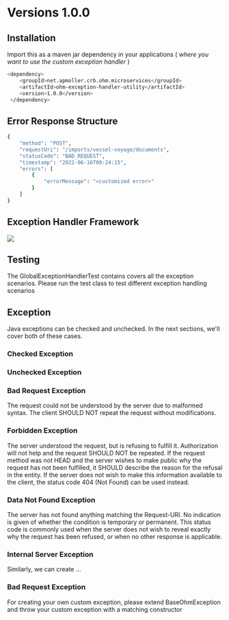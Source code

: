# Versions 1.0.0

## Installation

Import this as a maven jar dependency in your applications ( _where you want to use the custom exception handler_ )
```bash
<dependency>
    <groupId>net.apmoller.crb.ohm.microservices</groupId>
    <artifactId>ohm-exception-handler-utility</artifactId>
    <version>1.0.0</version>
 </dependency>

```
## Error Response Structure

```bash
{
    "method": "POST",
    "requestUri": "/imports/vessel-voyage/documents",
    "statusCode": "BAD_REQUEST",
    "timestamp": "2022-06-16T09:24:15",
    "errors": [
        {
            "errorMessage": "<customized error>"
        }
    ]
}
```

## Exception Handler Framework

[![](https://mermaid.ink/img/pako:eNqVVk2T2jAM_SuenNlDr-lMZyjQXTrdPQCdXrg4iSAeHDu1FVi67H-v8rFJCHHCciLKe0-yJEt580Idged7e8PTmG3mW8Xo90tY9H1_qb5nQkZLhWB2PAT28PCNXeAVQUX2wmZaSghRaFWymudx7pLMPJBAyGduDmBq4LZSW6MRat8o_eRHPpPc2kJpppOUOxUafgmOuVnD3wxUeA98DUZwKf7l6h_RrMCmWllYKBR4dkX1hJg6EfXBwBwl4B8IVnlM7Uxfq9XZqhgVfIoUapAhWIdeSRZJKiEBhZTtF47iCA3iingjOxoPmwYWDQ9dETlfO5XbwfaxekvWPdV413Uz8BnuwGFueneVURMksHgNIb2-D46M1siSfz9xExt9Khs1J9aP92S63eeuHFedspmuNgSxyE3uN5e6zLiULNQJWIaaxVxFEsxlllnUSX2ASuBR6oDL2vpUgsuIVoCZUZaBMdow6pwsJAOwgIeHXDkkPyS8eJm3ImhH13WZq_Y77MWT6m8LZg47oaBJV6ECSNkgAFdKI2-Nuh6X-eV_Box1RARQWeKG1uWbc-RLlWZYT4fGMqDZgEYbpNuK7cT1J8mRj0KWxiDOtEKTj3ozjY6imKjd9AyUu8fbJ9g3s26UcT24x8PLm_CD085VdTHbr4cSlRduTYfKbFW4PoECSbWEDVXohzYJr9rtdnX0c6_39Ci8sNiBQHhPNW6B5ap0vXW0bAtuhxJXnKS3LUpu1QaOe9nCPN6BGTqyvTpr-SLMw6SwWbMkdkJKn0mxj3FvANTXG2Rnq5SEAjsJtaSR559igdAldsZxxYvIOs7tzW4r0kBm4Ai0i8-hg76a5FWMM0ipT11YcQdKgDZc7W906t3y4ZfG_4T1eJZCHdZ4lsAi2PFMYslQWsGEtoc-wMNJRBj7X9LXyuAHtBbz0ngTLwG6ZyKib963XG_rYUz7cOv59LcS3Hpb9U7QLI3oci4igdp4_o5LCxOPZ6jXZxXWhhI1F5y-oZPK-v4f3Yb7Xw)](https://mermaid.live/edit#pako:eNqVVk2T2jAM_SuenNlDr-lMZyjQXTrdPQCdXrg4iSAeHDu1FVi67H-v8rFJCHHCciLKe0-yJEt580Idged7e8PTmG3mW8Xo90tY9H1_qb5nQkZLhWB2PAT28PCNXeAVQUX2wmZaSghRaFWymudx7pLMPJBAyGduDmBq4LZSW6MRat8o_eRHPpPc2kJpppOUOxUafgmOuVnD3wxUeA98DUZwKf7l6h_RrMCmWllYKBR4dkX1hJg6EfXBwBwl4B8IVnlM7Uxfq9XZqhgVfIoUapAhWIdeSRZJKiEBhZTtF47iCA3iingjOxoPmwYWDQ9dETlfO5XbwfaxekvWPdV413Uz8BnuwGFueneVURMksHgNIb2-D46M1siSfz9xExt9Khs1J9aP92S63eeuHFedspmuNgSxyE3uN5e6zLiULNQJWIaaxVxFEsxlllnUSX2ASuBR6oDL2vpUgsuIVoCZUZaBMdow6pwsJAOwgIeHXDkkPyS8eJm3ImhH13WZq_Y77MWT6m8LZg47oaBJV6ECSNkgAFdKI2-Nuh6X-eV_Box1RARQWeKG1uWbc-RLlWZYT4fGMqDZgEYbpNuK7cT1J8mRj0KWxiDOtEKTj3ozjY6imKjd9AyUu8fbJ9g3s26UcT24x8PLm_CD085VdTHbr4cSlRduTYfKbFW4PoECSbWEDVXohzYJr9rtdnX0c6_39Ci8sNiBQHhPNW6B5ap0vXW0bAtuhxJXnKS3LUpu1QaOe9nCPN6BGTqyvTpr-SLMw6SwWbMkdkJKn0mxj3FvANTXG2Rnq5SEAjsJtaSR559igdAldsZxxYvIOs7tzW4r0kBm4Ai0i8-hg76a5FWMM0ipT11YcQdKgDZc7W906t3y4ZfG_4T1eJZCHdZ4lsAi2PFMYslQWsGEtoc-wMNJRBj7X9LXyuAHtBbz0ngTLwG6ZyKib963XG_rYUz7cOv59LcS3Hpb9U7QLI3oci4igdp4_o5LCxOPZ6jXZxXWhhI1F5y-oZPK-v4f3Yb7Xw)

## Testing
The GlobalExceptionHandlerTest contains covers all the exception scenarios. Please run the test class to test different exception handling scenarios

## Exception

Java exceptions can be checked and unchecked. In the next sections, we'll cover both of these cases.

### Checked Exception

### Unchecked Exception

### Bad Request Exception

The request could not be understood by the server due to malformed syntax. The client SHOULD NOT repeat the 
request without modifications.

### Forbidden Exception

The server understood the request, but is refusing to fulfill it. Authorization will not help and the request
SHOULD NOT be repeated. If the request method was not HEAD and the server wishes to make public why the
request has not been fulfilled, it SHOULD describe the reason for the refusal in the entity. If the server
does not wish to make this information available to the client, the status code 404 (Not Found) can be used
instead.

### Data Not Found Exception

The server has not found anything matching the Request-URI. No indication is given of whether the condition is
temporary or permanent. This status code is commonly used when the server does not wish to reveal exactly why the request has been refused, or when no other response is applicable.

### Internal Server Exception

Similarly, we can create ...

### Bad Request Exception
For creating your own custom exception, please extend BaseOhmException
and throw your custom exception with a matching constructor





